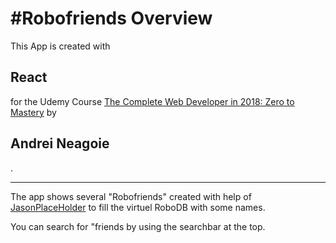 <h1>#Robofriends Overview</h1> 

This App is created with <h2>React</h2> for the Udemy Course <a target="_blank" href="https://www.udemy.com/the-complete-web-developer-in-2018/learn/v4/overview">The Complete Web Developer in 2018: Zero to Mastery</a>
by <h2>Andrei Neagoie</h2>.

------------------------------------------------------------------
The app shows several "Robofriends" created with help of <a target="_blank" href="https://jsonplaceholder.typicode.com/">JasonPlaceHolder</a> to fill
the virtuel RoboDB with some names.

You can search for "friends by using the searchbar at the top.
